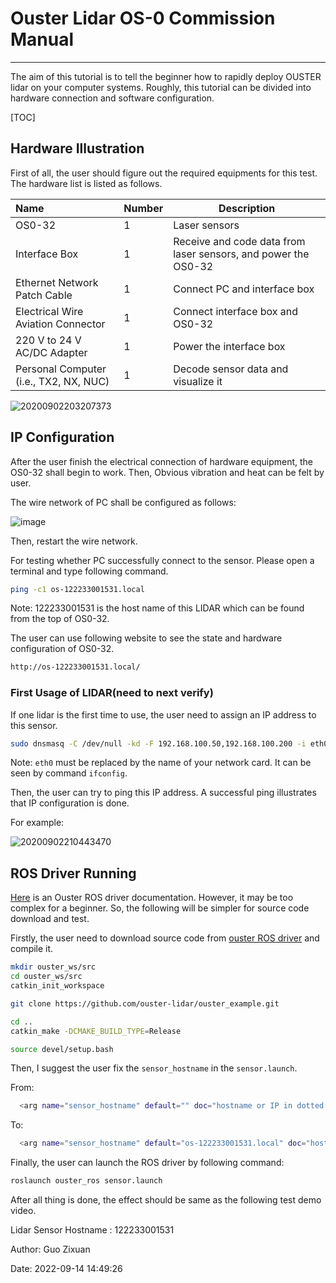 # Ouster Lidar OS-0 Commission Manual

---

The aim of this tutorial is to tell the beginner how to rapidly deploy OUSTER lidar on your computer systems. Roughly, this tutorial can be divided into hardware connection and software configuration.

[TOC]

## Hardware Illustration 

First of all, the user should figure out the required equipments for this test. The hardware list is listed as follows.

| Name                                   | Number | Description                                                  |
| :------------------------------------- | :----- | ------------------------------------------------------------ |
| OS0-32                                 | 1      | Laser sensors                                                |
| Interface Box                          | 1      | Receive and code data from laser sensors, and power the OS0-32 |
| Ethernet Network Patch Cable           | 1      | Connect PC and interface box                                 |
| Electrical Wire Aviation Connector     | 1      | Connect interface box and OS0-32                             |
| 220 V to 24 V AC/DC Adapter            | 1      | Power the interface box                                      |
| Personal Computer (i.e., TX2, NX, NUC) | 1      | Decode sensor data and visualize it                          |

![20200902203207373](https://user-images.githubusercontent.com/58619142/192510617-b66d7587-106f-4564-acfc-514b99ef4c24.png)

## IP Configuration

After the user finish the electrical connection of hardware equipment, the OS0-32 shall begin to work.  Then, Obvious vibration and heat can be felt by user. 

The wire network of PC shall be configured as follows:

![image](https://user-images.githubusercontent.com/58619142/192510891-5a3ab12b-f7a3-4dba-8b4f-ef8d85d9b3d5.png)

Then, restart the wire network.

For testing whether PC successfully connect to the sensor. Please open a terminal and type following command.

```bash
ping -c1 os-122233001531.local
```

Note: 122233001531 is the host name of this LIDAR which can be found from the top of OS0-32.

The user can use following website to see the state and hardware configuration of OS0-32.

```bash
http://os-122233001531.local/
```

### First Usage of LIDAR(need to next verify)

If one lidar is the first time to use, the user need to assign an IP address to this sensor.

```bash
sudo dnsmasq -C /dev/null -kd -F 192.168.100.50,192.168.100.200 -i eth0 --bind-dynamic
```

Note:  `eth0`  must be replaced by the name of your network card. It can be seen by command `ifconfig`.

Then, the user can try to ping this IP address. A successful ping illustrates that IP configuration is done.

For example:

![20200902210443470](https://user-images.githubusercontent.com/58619142/192510653-c31e3569-ceb7-4f5e-9261-d229ae65bbd8.png)

## ROS Driver Running

[Here](https://static.ouster.dev/sdk-docs/ros/index.html) is an Ouster ROS driver documentation. However, it may be too complex for a beginner. So, the following will be simpler for source code download and test.

 Firstly, the user need to download source code from [ouster ROS driver](https://github.com/ouster-lidar/ouster_example ) and compile it.

```bash
mkdir ouster_ws/src
cd ouster_ws/src
catkin_init_workspace

git clone https://github.com/ouster-lidar/ouster_example.git

cd ..
catkin_make -DCMAKE_BUILD_TYPE=Release

source devel/setup.bash
```

Then, I suggest the user fix the `sensor_hostname` in the `sensor.launch`. 

From:

```bash
  <arg name="sensor_hostname" default="" doc="hostname or IP in dotted decimal form of the sensor"/>
```

To:

```bash
  <arg name="sensor_hostname" default="os-122233001531.local" doc="hostname or IP in dotted decimal form of the sensor"/>
```

Finally, the user can launch the ROS driver by following command:

```bash
roslaunch ouster_ros sensor.launch
```

After all thing is done, the effect should be same as the following test demo video.  






Lidar Sensor Hostname : 122233001531

Author: Guo Zixuan

Date: 2022-09-14 14:49:26

